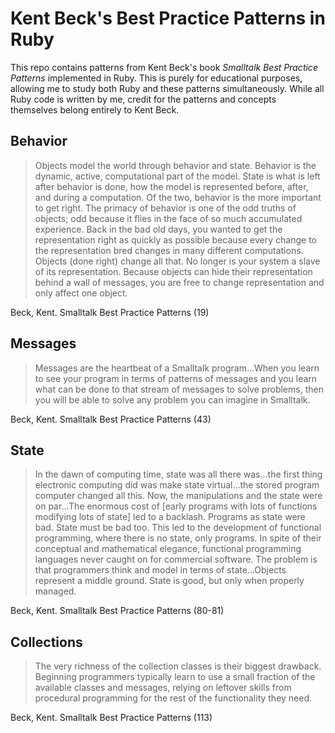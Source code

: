 # Kent Beck's Best Practice Patterns in Ruby

This repo contains patterns from Kent Beck's book *Smalltalk Best Practice Patterns* implemented in Ruby. This is purely for educational purposes, allowing me to study both Ruby and these patterns simultaneously. While all Ruby code is written by me, credit for the patterns and concepts themselves belong entirely to Kent Beck.

## Behavior

> Objects model the world through behavior and state. Behavior is the dynamic, active, computational part of the model. State is what is left after behavior is done, how the model is represented before, after, and during a computation. Of the two, behavior is the more important to get right. The primacy of behavior is one of the odd truths of objects; odd because it flies in the face of so much accumulated experience. Back in the bad old days, you wanted to get the representation right as quickly as possible because every change to the representation bred changes in many different computations. Objects (done right) change all that. No longer is your system a slave of its representation. Because objects can hide their representation behind a wall of messages, you are free to change representation and only affect one object.

Beck, Kent. Smalltalk Best Practice Patterns (19)

## Messages

> Messages are the heartbeat of a Smalltalk program...When you learn to see your program in terms of patterns of messages and you learn what can be done to that stream of messages to solve problems, then you will be able to solve any problem you can imagine in Smalltalk.

Beck, Kent. Smalltalk Best Practice Patterns (43)

## State

> In the dawn of computing time, state was all there was...the first thing electronic computing did was make state virtual...the stored program computer changed all this. Now, the manipulations and the state were on par...The enormous cost of [early programs with lots of functions modifying lots of state] led to a backlash. Programs as state were bad. State must be bad too. This led to the development of functional programming, where there is no state, only programs. In spite of their conceptual and mathematical elegance, functional programming languages never caught on for commercial software. The problem is that programmers think and model in terms of state...Objects represent a middle ground. State is good, but only when properly managed.

Beck, Kent. Smalltalk Best Practice Patterns (80-81)

## Collections

> The very richness of the collection classes is their biggest drawback. Beginning programmers typically learn to use a small fraction of the available classes and messages, relying on leftover skills from procedural programming for the rest of the functionality they need.

Beck, Kent. Smalltalk Best Practice Patterns (113)
